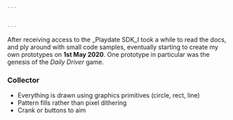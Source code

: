 ```yaml
---


---
```


<p>After receiving access to the _Playdate SDK_I took a while to read the docs, and ply around with small code samples, eventually starting to create my own prototypes on <strong>1st May 2020</strong>. One prototype in particular was the genesis of the <em>Daily Driver</em> game.</p>
<h3 id="collector">Collector</h3>
<ul>
<li>Everything is drawn using graphics primitives (circle, rect, line)</li>
<li>Pattern fills rather than pixel dithering</li>
<li>Crank or buttons to aim</li>
</ul>

